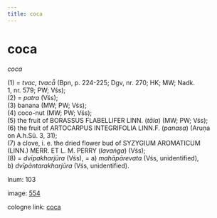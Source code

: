 ```yaml
---
title: coca
---
```


# coca

<i>coca</i>  <div n="P" />(1) = <i>tvac, tvacā̆</i> (Bpn, p. 224-225; Dgv, nr. 270; HK; MW; Nadk. <div n="lb" />1, nr. 579; PW; Vśs); <div n="P" />(2) = <i>patra</i> (Vśs); <div n="P" />(3) banana (MW; PW; Vśs); <div n="P" />(4) coco-nut (MW; PW; Vśs); <div n="P" />(5) the fruit of <bot>BORASSUS FLABELLIFER LINN.</bot> (<i>tāla</i>) (MW; PW; Vśs); <div n="P" />(6) the fruit of <bot>ARTOCARPUS INTEGRIFOLIA LINN.</bot><bot>F.</bot> (<i>panasa</i>) (Aruṇa <div n="lb" />on <bot>A.</bot>h.Sū. 3, 31); <div n="P" />(7) a clove, i. e. the dried flower bud of <bot>SYZYGIUM AROMATICUM</bot> <div n="lb" />(<bot>LINN.</bot>) <bot>MERR. ET L. M. PERRY</bot> (<i>lavaṅga</i>) (Vśs); <div n="P" />(8) = <i>dvīpakharjūra</i> (Vśs), = a) <i>mahāpārevata</i> (Vśs, unidentified), <div n="lb" />b) <i>dvīpāntarakharjūra</i> (Vśs, unidentified).

lnum: 103

image: [554](https://www.sanskrit-lexicon.uni-koeln.de/scans/csl-apidev/servepdf.php?dict=snp&page=554)

cologne link: [coca](https://sanskrit-lexicon.uni-koeln.de/scans/csl-apidev/getword.php?dict=snp&key=coca)

